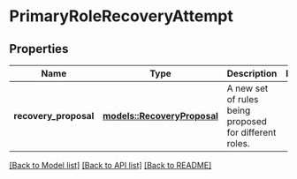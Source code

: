 # PrimaryRoleRecoveryAttempt

## Properties

Name | Type | Description | Notes
------------ | ------------- | ------------- | -------------
**recovery_proposal** | [**models::RecoveryProposal**](RecoveryProposal.md) | A new set of rules being proposed for different roles. | 

[[Back to Model list]](../README.md#documentation-for-models) [[Back to API list]](../README.md#documentation-for-api-endpoints) [[Back to README]](../README.md)


